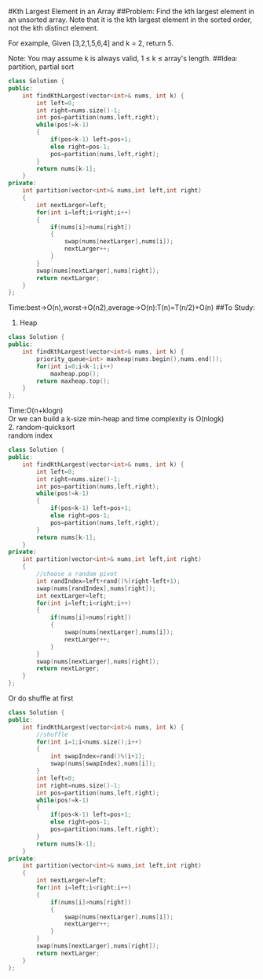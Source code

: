#Kth Largest Element in an Array
##Problem:
Find the kth largest element in an unsorted array. Note that it is the kth largest element in the sorted order, not the kth distinct element.

For example,
Given [3,2,1,5,6,4] and k = 2, return 5.

Note: 
You may assume k is always valid, 1 ≤ k ≤ array's length.
##Idea:
partition, partial sort
```cpp
class Solution {
public:
    int findKthLargest(vector<int>& nums, int k) {
        int left=0;
        int right=nums.size()-1;
        int pos=partition(nums,left,right);
        while(pos!=k-1)
        {
            if(pos<k-1) left=pos+1;
            else right=pos-1;
            pos=partition(nums,left,right);
        }
        return nums[k-1];
    }
private:
    int partition(vector<int>& nums,int left,int right)
    {
        int nextLarger=left;
        for(int i=left;i<right;i++)
        {
            if(nums[i]>nums[right]) 
            {
                swap(nums[nextLarger],nums[i]);
                nextLarger++;
            }
        }
        swap(nums[nextLarger],nums[right]);
        return nextLarger;
    }
};
```
Time:best->O(n),worst->O(n2),average->O(n):T(n)=T(n/2)+O(n)
##To Study:
1. Heap
```cpp
class Solution {
public:
    int findKthLargest(vector<int>& nums, int k) {
        priority_queue<int> maxheap(nums.begin(),nums.end());
        for(int i=0;i<k-1;i++)
            maxheap.pop();
        return maxheap.top();
    }
};
```
Time:O(n+klogn)  
Or we can build a k-size min-heap and time complexity is O(nlogk)  
2. random-quicksort  
random index
```cpp
class Solution {
public:
    int findKthLargest(vector<int>& nums, int k) {
        int left=0;
        int right=nums.size()-1;
        int pos=partition(nums,left,right);
        while(pos!=k-1)
        {
            if(pos<k-1) left=pos+1;
            else right=pos-1;
            pos=partition(nums,left,right);
        }
        return nums[k-1];
    }
private:
    int partition(vector<int>& nums,int left,int right)
    {
        //choose a random pivot
        int randIndex=left+rand()%(right-left+1);
        swap(nums[randIndex],nums[right]);
        int nextLarger=left;
        for(int i=left;i<right;i++)
        {
            if(nums[i]>nums[right]) 
            {
                swap(nums[nextLarger],nums[i]);
                nextLarger++;
            }
        }
        swap(nums[nextLarger],nums[right]);
        return nextLarger;
    }
};
```
Or do shuffle at first
```cpp
class Solution {
public:
    int findKthLargest(vector<int>& nums, int k) {
        //shuffle
        for(int i=1;i<nums.size();i++)
        {
            int swapIndex=rand()%(i+1);
            swap(nums[swapIndex],nums[i]);
        }
        int left=0;
        int right=nums.size()-1;
        int pos=partition(nums,left,right);
        while(pos!=k-1)
        {
            if(pos<k-1) left=pos+1;
            else right=pos-1;
            pos=partition(nums,left,right);
        }
        return nums[k-1];
    }
private:
    int partition(vector<int>& nums,int left,int right)
    {
        int nextLarger=left;
        for(int i=left;i<right;i++)
        {
            if(nums[i]>nums[right]) 
            {
                swap(nums[nextLarger],nums[i]);
                nextLarger++;
            }
        }
        swap(nums[nextLarger],nums[right]);
        return nextLarger;
    }
};
```
